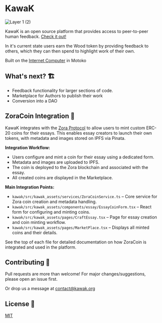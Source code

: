 # KawaK 

![Layer 1 (2)](https://github.com/kawak-org/Kawak-2.0/assets/33438220/272fc5cf-b714-4304-b800-c3e338fb6665)

KawaK is an open source platform that provides access to peer-to-peer human feedback. [Check it out!](https://3ysab-rqaaa-aaaan-qaewq-cai.ic0.app)

In it's current state users earn the Wood token by providing feedback to others, which they can then spend to highlight work of their own. 

Built on the [Internet Computer](https://internetcomputer.org/) in Motoko  

## What's next? 🏗️

- Feedback functionality for larger sections of code. 
- Marketplace for Authors to publish their work
- Conversion into a DAO 

## ZoraCoin Integration 🚀

KawaK integrates with the [Zora Protocol](https://zora.co/) to allow users to mint custom ERC-20 coins for their essays. This enables essay creators to launch their own tokens, with metadata and images stored on IPFS via Pinata.

**Integration Workflow:**
- Users configure and mint a coin for their essay using a dedicated form.
- Metadata and images are uploaded to IPFS.
- The coin is deployed to the Zora blockchain and associated with the essay.
- All created coins are displayed in the Marketplace.

**Main Integration Points:**
- `kawak/src/kawak_assets/services/ZoraCoinService.ts` – Core service for Zora coin creation and metadata handling.
- `kawak/src/kawak_assets/components/essay/EssayCoinForm.tsx` – React form for configuring and minting coins.
- `kawak/src/kawak_assets/pages/CraftEssay.tsx` – Page for essay creation and coin minting workflow.
- `kawak/src/kawak_assets/pages/MarketPlace.tsx` – Displays all minted coins and their details.

See the top of each file for detailed documentation on how ZoraCoin is integrated and used in the platform.

## Contributing 🌱

Pull requests are more than welcome! For major changes/suggestions, please open an issue first. 

Or drop us a message at contact@kawak.org 


## License 📄

[MIT](https://choosealicense.com/licenses/mit/)

